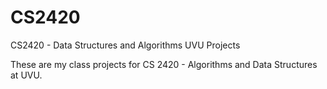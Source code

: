 # CS2420
CS2420 - Data Structures and Algorithms UVU Projects

These are my class projects for CS 2420 - Algorithms and Data Structures at UVU.
